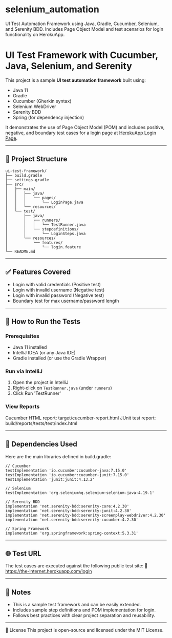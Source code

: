 # selenium_automation
UI Test Automation Framework using Java, Gradle, Cucumber, Selenium, and Serenity BDD. Includes Page Object Model and test scenarios for login functionality on HerokuApp.
# UI Test Framework with Cucumber, Java, Selenium, and Serenity

This project is a sample **UI test automation framework** built using:

- Java 11
- Gradle
- Cucumber (Gherkin syntax)
- Selenium WebDriver
- Serenity BDD
- Spring (for dependency injection)

It demonstrates the use of Page Object Model (POM) and includes positive, negative, and boundary test cases for a login page at [HerokuApp Login Page](https://the-internet.herokuapp.com/login).

---

## 📂 Project Structure
```
ui-test-framework/
├── build.gradle
├── settings.gradle
├── src/
│   ├── main/
│   │   ├── java/
│   │   │   └── pages/
│   │   │       └── LoginPage.java
│   │   └── resources/
│   └── test/
│       ├── java/
│       │   ├── runners/
│       │   │   └── TestRunner.java
│       │   └── stepdefinitions/
│       │       └── LoginSteps.java
│       └── resources/
│           └── features/
│               └── login.feature
└── README.md
```

---

## ✅ Features Covered

- Login with valid credentials (Positive test)
- Login with invalid username (Negative test)
- Login with invalid password (Negative test)
- Boundary test for max username/password length

---

## 🧪 How to Run the Tests

### Prerequisites

- Java 11 installed
- IntelliJ IDEA (or any Java IDE)
- Gradle installed (or use the Gradle Wrapper)

### Run via IntelliJ

1. Open the project in IntelliJ
2. Right-click on `TestRunner.java` (under `runners`)
3. Click Run 'TestRunner'

### View Reports
Cucumber HTML report: target/cucumber-report.html
JUnit test report: build/reports/tests/test/index.html

---

## 🔗 Dependencies Used
Here are the main libraries defined in build.gradle:

```
// Cucumber
testImplementation 'io.cucumber:cucumber-java:7.15.0'
testImplementation 'io.cucumber:cucumber-junit:7.15.0'
testImplementation 'junit:junit:4.13.2'

// Selenium
testImplementation 'org.seleniumhq.selenium:selenium-java:4.19.1'

// Serenity BDD
implementation 'net.serenity-bdd:serenity-core:4.2.30'
implementation 'net.serenity-bdd:serenity-junit:4.2.30'
implementation 'net.serenity-bdd:serenity-screenplay-webdriver:4.2.30'
implementation 'net.serenity-bdd:serenity-cucumber:4.2.30'

// Spring Framework
implementation 'org.springframework:spring-context:5.3.31'
```

---

## 🌐 Test URL
The test cases are executed against the following public test site:
🔗 https://the-internet.herokuapp.com/login

---

## 📌 Notes
- This is a sample test framework and can be easily extended.
- Includes sample step definitions and POM implementation for login.
- Follows best practices with clear project separation and reusability.
  
---

📎 License
This project is open-source and licensed under the MIT License.
